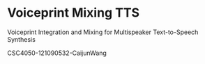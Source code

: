 # Voiceprint Mixing TTS

Voiceprint Integration and Mixing for Multispeaker Text-to-Speech Synthesis

CSC4050-121090532-CaijunWang